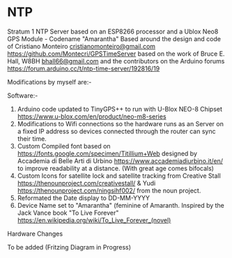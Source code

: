 # NTP
Stratum 1 NTP Server based on an ESP8266 processor and a Ublox Neo8 GPS Module - Codename "Amarantha"
Based around the design and code of Cristiano Monteiro <cristianomonteiro@gmail.com>
https://github.com/Montecri/GPSTimeServer
based on the work of Bruce E. Hall, W8BH <bhall66@gmail.com>
and the contributors on the Arduino forums https://forum.arduino.cc/t/ntp-time-server/192816/19

Modifications by myself are:-

Software:-

1. Arduino code updated to TinyGPS++ to run with U-Blox NEO-8 Chipset https://www.u-blox.com/en/product/neo-m8-series
2. Modifications to Wifi connections so the hardware runs as an Server on a fixed IP address so devices connected through the router can sync their time.
3. Custom Compiled font based on https://fonts.google.com/specimen/Titillium+Web designed by Accademia di Belle Arti di Urbino https://www.accademiadiurbino.it/en/ to improve readability at a distance. (With great age comes bifocals)
4. Custom Icons for satellite lock and satellite tracking from Creative Stall  https://thenounproject.com/creativestall/  & Yudi https://thenounproject.com/ningsihf002/ from the noun project.
5. Reformated the Date display to DD-MM-YYYY 
6. Device Name set to "Amarantha" (feminine of Amaranth. Inspired by the Jack Vance book "To Live Forever" https://en.wikipedia.org/wiki/To_Live_Forever_(novel)

Hardware Changes

To be added (Fritzing Diagram in Progress)
